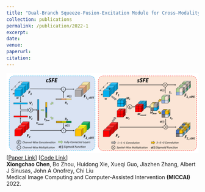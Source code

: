 ```yaml
---
title: "Dual-Branch Squeeze-Fusion-Excitation Module for Cross-Modality Registration of Cardiac SPECT and CT"
collection: publications
permalink: /publication/2022-1
excerpt: 
date: 
venue: 
paperurl:  
citation: 
---
```

![](../images_paper/2022-1.png)
[[Paper Link](https://link.springer.com/chapter/10.1007/978-3-031-16446-0_5)] 
[[Code Link](https://github.com/XiongchaoChen/DuSFE_CrossRegistration)]  
**Xiongchao Chen**, Bo Zhou, Huidong Xie, Xueqi Guo, Jiazhen Zhang, Albert J Sinusas, John A Onofrey, Chi Liu  
 Medical Image Computing and Computer-Assisted Intervention **(MICCAI)** 2022.
